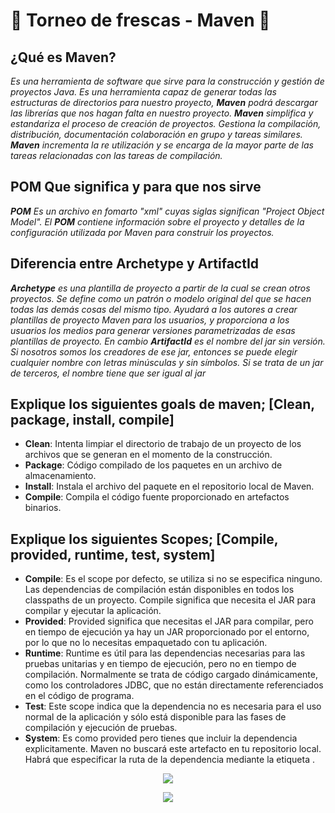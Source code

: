 # 🍻 Torneo de frescas - Maven 🍻

## ¿Qué es Maven?

_Es una herramienta de software que sirve para la construcción y gestión de proyectos Java. Es una herramienta capaz de generar todas las estructuras de directorios para nuestro proyecto, **Maven** podrá descargar las librerías que nos hagan falta en nuestro proyecto. **Maven** simplifica y estandariza el proceso de creación de proyectos.
Gestiona la compilación, distribución, documentación colaboración en grupo y tareas
similares. **Maven** incrementa la re utilización y se encarga de la mayor parte de las tareas
relacionadas con las tareas de compilación._

## POM Que significa y para que nos sirve

_**POM** Es un archivo en fomarto "xml" cuyas siglas significan "Project Object Model". El **POM** contiene información sobre el proyecto y detalles de la configuración utilizada por Maven para construir los proyectos._

## Diferencia entre Archetype y ArtifactId

_**Archetype** es una plantilla de proyecto a partir de la cual se crean otros proyectos. Se define como un patrón o modelo original del que se hacen todas las demás cosas del mismo tipo. Ayudará a los autores a crear plantillas de proyecto Maven para los usuarios, y proporciona a los usuarios los medios para generar versiones parametrizadas de esas plantillas de proyecto. En cambio **ArtifactId** es el nombre del jar sin versión. Si nosotros somos los creadores de ese jar, entonces se puede elegir cualquier nombre con letras minúsculas y sin símbolos. Si se trata de un jar de terceros, el nombre tiene que ser igual al jar_

## Explique los siguientes goals de maven; [Clean, package, install, compile]

* **Clean**: Intenta limpiar el directorio de trabajo de un proyecto de los archivos que se generan en el momento de la construcción.
* **Package**: Código compilado de los paquetes en un archivo de almacenamiento.
* **Install**: Instala el archivo del paquete en el repositorio local de Maven.
* **Compile**: Compila el código fuente proporcionado en artefactos binarios.

## Explique los siguientes Scopes; [Compile, provided, runtime, test, system]

* **Compile**: Es el scope por defecto, se utiliza si no se especifica ninguno. Las dependencias de compilación están disponibles en todos los classpaths de un proyecto. Compile significa que necesita el JAR para compilar y ejecutar la aplicación.
* **Provided**: Provided significa que necesitas el JAR para compilar, pero en tiempo de ejecución ya hay un JAR proporcionado por el entorno, por lo que no lo necesitas empaquetado con tu aplicación. 
* **Runtime**: Runtime es útil para las dependencias necesarias para las pruebas unitarias y en tiempo de ejecución, pero no en tiempo de compilación. Normalmente se trata de código cargado dinámicamente, como los controladores JDBC, que no están directamente referenciados en el código de programa.
* **Test**: Este scope indica que la dependencia no es necesaria para el uso normal de la aplicación y sólo está disponible para las fases de compilación y ejecución de pruebas.
* **System**: Es como provided pero tienes que incluir la dependencia explicitamente. Maven no buscará este artefacto en tu repositorio local. Habrá que especificar la ruta de la dependencia mediante la etiqueta <systemPath>.

<p align="center">
  <img src ="http://www.mecanica.frba.utn.edu.ar/energiaundimotriz/wp-content/uploads/UTN-Mar-del-Plata.png" />
</p>
<p align="center">
  <img src ="https://maven.apache.org/images/maven-logo-black-on-white.png" />
</p>
